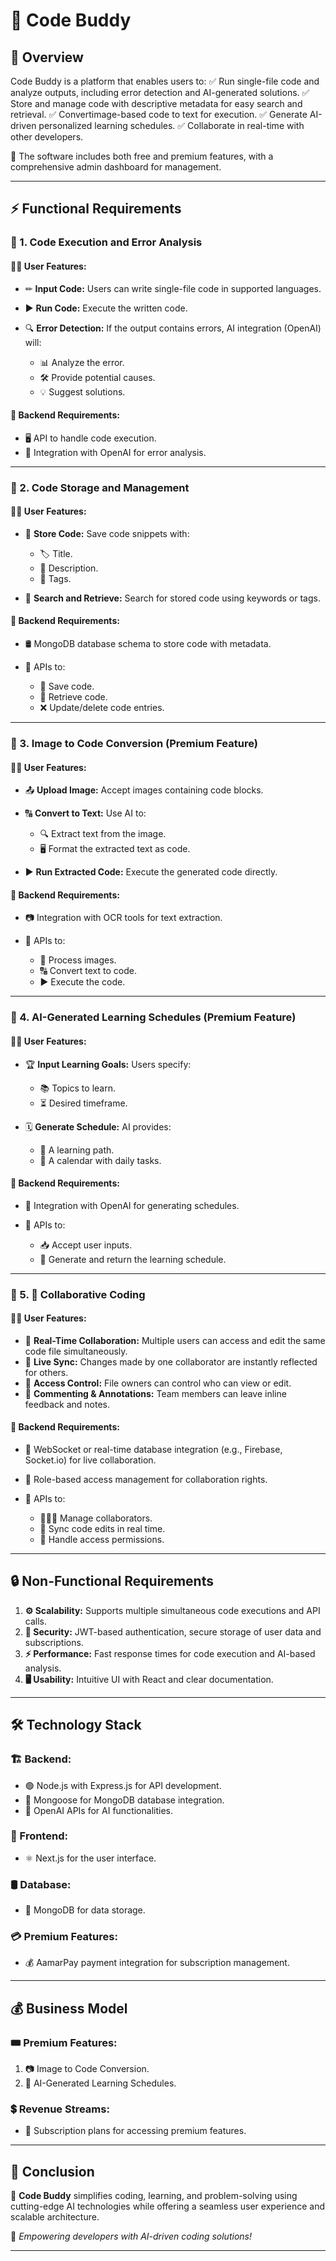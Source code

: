 # 🚀 Code Buddy

## 🎯 Overview

Code Buddy is a platform that enables users to:
✅ Run single-file code and analyze outputs, including error detection and AI-generated solutions.
✅ Store and manage code with descriptive metadata for easy search and retrieval.
✅ Convertimage-based code to text for execution.
✅ Generate AI-driven personalized learning schedules.
✅ Collaborate in real-time with other developers.

🔹 The software includes both free and premium features, with a comprehensive admin dashboard for management.

---

## ⚡ Functional Requirements

### 🔹 1. Code Execution and Error Analysis

#### 👨‍💻 User Features:

* ✏ **Input Code:** Users can write single-file code in supported languages.
* ▶ **Run Code:** Execute the written code.
* 🔍 **Error Detection:** If the output contains errors, AI integration (OpenAI) will:

  * 📊 Analyze the error.
  * 🛠 Provide potential causes.
  * 💡 Suggest solutions.

#### 🔧 Backend Requirements:

* 🖥 API to handle code execution.
* 🤖 Integration with OpenAI for error analysis.

---

### 🔹 2. Code Storage and Management

#### 👨‍💻 User Features:

* 💾 **Store Code:** Save code snippets with:

  * 🏷 Title.
  * 📝 Description.
  * 🔖 Tags.
* 🔎 **Search and Retrieve:** Search for stored code using keywords or tags.

#### 🔧 Backend Requirements:

* 🛢 MongoDB database schema to store code with metadata.
* 📡 APIs to:

  * 💾 Save code.
  * 🔄 Retrieve code.
  * ❌ Update/delete code entries.

---

### 🔹 3. Image to Code Conversion (Premium Feature)

#### 👨‍💻 User Features:

* 📤 **Upload Image:** Accept images containing code blocks.
* 🔠 **Convert to Text:** Use AI to:

  * 🔍 Extract text from the image.
  * 🖥 Format the extracted text as code.
* ▶ **Run Extracted Code:** Execute the generated code directly.

#### 🔧 Backend Requirements:

* 📷 Integration with OCR tools for text extraction.
* 📡 APIs to:

  * 📜 Process images.
  * 🔠 Convert text to code.
  * ▶ Execute the code.

---

### 🔹 4. AI-Generated Learning Schedules (Premium Feature)

#### 👨‍🎓 User Features:

* 🏆 **Input Learning Goals:** Users specify:

  * 📚 Topics to learn.
  * ⏳ Desired timeframe.
* 🗓 **Generate Schedule:** AI provides:

  * 🚀 A learning path.
  * 📆 A calendar with daily tasks.

#### 🔧 Backend Requirements:

* 🤖 Integration with OpenAI for generating schedules.
* 📡 APIs to:

  * 📥 Accept user inputs.
  * 📜 Generate and return the learning schedule.

---

### 🔹 5. 🤝 Collaborative Coding

#### 👨‍💻 User Features:

* 👥 **Real-Time Collaboration:** Multiple users can access and edit the same code file simultaneously.
* 💬 **Live Sync:** Changes made by one collaborator are instantly reflected for others.
* 🔐 **Access Control:** File owners can control who can view or edit.
* 📝 **Commenting & Annotations:** Team members can leave inline feedback and notes.

#### 🔧 Backend Requirements:

* 🔄 WebSocket or real-time database integration (e.g., Firebase, Socket.io) for live collaboration.
* 🔑 Role-based access management for collaboration rights.
* 📡 APIs to:

  * 🧑‍🤝‍🧑 Manage collaborators.
  * 🔄 Sync code edits in real time.
  * 🔏 Handle access permissions.

---


## 🔒 Non-Functional Requirements

1. **⚙ Scalability:** Supports multiple simultaneous code executions and API calls.
2. **🔐 Security:** JWT-based authentication, secure storage of user data and subscriptions.
3. **⚡ Performance:** Fast response times for code execution and AI-based analysis.
4. **🖥 Usability:** Intuitive UI with React and clear documentation.

---

## 🛠 Technology Stack

### 🏗 Backend:

* 🟢 Node.js with Express.js for API development.
* 🍃 Mongoose for MongoDB database integration.
* 🤖 OpenAI APIs for AI functionalities.

### 🎨 Frontend:

* ⚛ Next.js for the user interface.

### 🛢 Database:

* 🍃 MongoDB for data storage.

### 💳 Premium Features:

* 💰 AamarPay payment integration for subscription management.

---

## 💰 Business Model

### 🎟 Premium Features:

1. 📷 Image to Code Conversion.
2. 📅 AI-Generated Learning Schedules.

### 💲 Revenue Streams:

* 📜 Subscription plans for accessing premium features.

---

## 🎯 Conclusion

🚀 **Code Buddy** simplifies coding, learning, and problem-solving using cutting-edge AI technologies while offering a seamless user experience and scalable architecture.

🌟 *Empowering developers with AI-driven coding solutions!*

---

